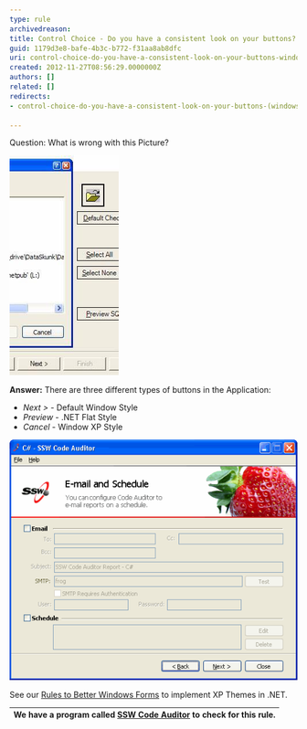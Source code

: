 ```yaml
---
type: rule
archivedreason: 
title: Control Choice - Do you have a consistent look on your buttons? (Windows Forms Only)
guid: 1179d3e8-bafe-4b3c-b772-f31aa8ab8dfc
uri: control-choice-do-you-have-a-consistent-look-on-your-buttons-windows-forms-only
created: 2012-11-27T08:56:29.0000000Z
authors: []
related: []
redirects:
- control-choice-do-you-have-a-consistent-look-on-your-buttons-(windows-forms-only)

---
```


Question: What is wrong with this Picture?

![Figure: What is wrong?](../../assets/InconsistentButtonStyles.jpg)  

<!--endintro-->

 **Answer:** There are three different types of buttons in the Application:

* *Next &gt;* - Default Window Style
* *Preview* - .NET Flat Style
* *Cancel* - Window XP Style


![Figure: Even labels need to use FlatStyle.System. Can you spot the wrong label?](../../assets/BadDivider.gif)  

See our [Rules to Better Windows Forms](http://www.ssw.com.au/ssw/Standards/Rules/RulesToBetterWindowsForms.aspx#XPThemes) to implement XP Themes in .NET.


| We have a program called [SSW Code Auditor](http://www.ssw.com.au/ssw/CodeAuditor/Rules.aspx#ConsistentButtonStyle) to check for this rule. |
| --- |
